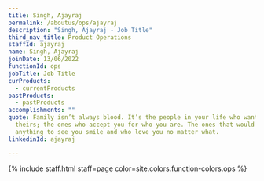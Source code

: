 ```yaml
---
title: Singh, Ajayraj
permalink: /aboutus/ops/ajayraj
description: "Singh, Ajayraj - Job Title"
third_nav_title: Product Operations
staffId: ajayraj
name: Singh, Ajayraj
joinDate: 13/06/2022
functionId: ops
jobTitle: Job Title
curProducts:
  - currentProducts
pastProducts:
  - pastProducts
accomplishments: ""
quote: Family isn’t always blood. It’s the people in your life who want you in
  theirs; the ones who accept you for who you are. The ones that would do
  anything to see you smile and who love you no matter what.
linkedinId: ajayraj

---
```


{% include staff.html staff=page color=site.colors.function-colors.ops %}
